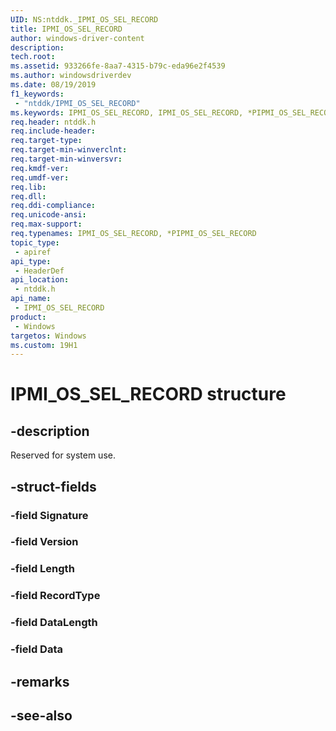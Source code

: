 ```yaml
---
UID: NS:ntddk._IPMI_OS_SEL_RECORD
title: IPMI_OS_SEL_RECORD
author: windows-driver-content
description: 
tech.root:
ms.assetid: 933266fe-8aa7-4315-b79c-eda96e2f4539
ms.author: windowsdriverdev
ms.date: 08/19/2019
f1_keywords:
 - "ntddk/IPMI_OS_SEL_RECORD"
ms.keywords: IPMI_OS_SEL_RECORD, IPMI_OS_SEL_RECORD, *PIPMI_OS_SEL_RECORD, 
req.header: ntddk.h
req.include-header:
req.target-type:
req.target-min-winverclnt:
req.target-min-winversvr:
req.kmdf-ver:
req.umdf-ver:
req.lib:
req.dll:
req.ddi-compliance:
req.unicode-ansi:
req.max-support:
req.typenames: IPMI_OS_SEL_RECORD, *PIPMI_OS_SEL_RECORD
topic_type: 
 - apiref
api_type: 
 - HeaderDef
api_location: 
 - ntddk.h
api_name: 
 - IPMI_OS_SEL_RECORD
product: 
 - Windows
targetos: Windows
ms.custom: 19H1
---
```


# IPMI_OS_SEL_RECORD structure

## -description

Reserved for system use.


## -struct-fields

### -field Signature
 
### -field Version
 
### -field Length
 
### -field RecordType
 
### -field DataLength
 
### -field Data
 

## -remarks

## -see-also
